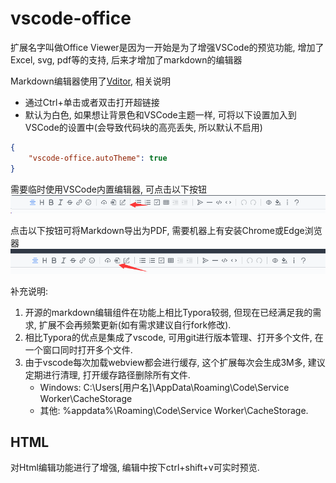 # vscode-office

扩展名字叫做Office Viewer是因为一开始是为了增强VSCode的预览功能, 增加了Excel, svg, pdf等的支持, 后来才增加了markdown的编辑器

Markdown编辑器使用了[Vditor](https://github.com/Vanessa219/vditor), 相关说明

- 通过Ctrl+单击或者双击打开超链接
- 默认为白色, 如果想让背景色和VSCode主题一样, 可将以下设置加入到VSCode的设置中(会导致代码块的高亮丢失, 所以默认不启用)

```json
{
    "vscode-office.autoTheme": true
}
```

需要临时使用VSCode内置编辑器, 可点击以下按钮
![](image/README-CN/1640579182342.png)

点击以下按钮可将Markdown导出为PDF, 需要机器上有安装Chrome或Edge浏览器
![img](image/README-CN/1640579380584.png)

补充说明:

1. 开源的markdown编辑组件在功能上相比Typora较弱, 但现在已经满足我的需求, 扩展不会再频繁更新(如有需求建议自行fork修改).
2. 相比Typora的优点是集成了vscode, 可用git进行版本管理、打开多个文件, 在一个窗口同时打开多个文件.
3. 由于vscode每次加载webview都会进行缓存, 这个扩展每次会生成3M多, 建议定期进行清理, 打开缓存路径删除所有文件.
   - Windows: C:\Users\[用户名]\AppData\Roaming\Code\Service Worker\CacheStorage
   - 其他: %appdata%\Roaming\Code\Service Worker\CacheStorage.

## HTML

对Html编辑功能进行了增强, 编辑中按下ctrl+shift+v可实时预览.
